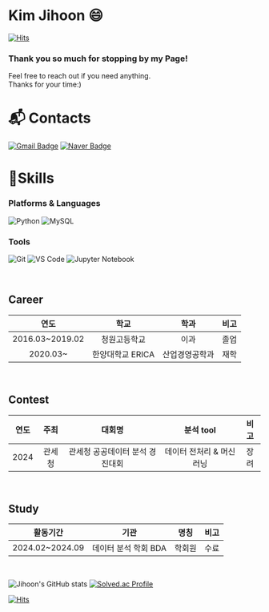 # Kim Jihoon 😄
[![Hits](https://hits.seeyoufarm.com/api/count/incr/badge.svg?url=https%3A%2F%2Fgithub.com%2Fjihooonn&count_bg=%23FFD6CB&title_bg=%23ED8585&icon=&icon_color=%23E7E7E7&title=hits&edge_flat=false)](https://hits.seeyoufarm.com)
### Thank you so much for stopping by my Page!
Feel free to reach out if you need anything.
<br>
Thanks for your time:)


# :mailbox_with_mail: Contacts
[![Gmail Badge](https://img.shields.io/badge/Gmail-d14836?style=flat-square&logo=Gmail&logoColor=white&link=mailto:toki108@hanyang.ac.kr)](mailto:toki108@hanyang.ac.kr)
[![Naver Badge](https://img.shields.io/badge/Naver-03C75A?style=flat-square&logo=Naver&logoColor=white&link=mailto:toki108@naver.com)](mailto:kyj9396922@naver.com)


# 💪Skills
### Platforms & Languages
![Python](https://img.shields.io/badge/Python-3776AB.svg?&style=for-the-badge&logo=Python&logoColor=white)
![MySQL](https://img.shields.io/badge/MySQL-4479A1.svg?&style=for-the-badge&logo=MySQL&logoColor=white)



### Tools
![Git](https://img.shields.io/badge/Git-F05032.svg?&style=for-the-badge&logo=Git&logoColor=white)
![VS Code](https://img.shields.io/badge/VS%20Code-007ACC.svg?&style=for-the-badge&logo=VS%20Code&logoColor=white)
![Jupyter Notebook](https://img.shields.io/badge/Jupyter-F37626.svg?&style=for-the-badge&logo=Jupyter&logoColor=white)

<br>



##  Career
| 연도 | 학교 | 학과 | 비고 |
| :------: | :------: | :------: | :------: |
| 2016.03~2019.02 | 청원고등학교 | 이과 | 졸업 |
| 2020.03~ |  한양대학교 ERICA  | 산업경영공학과   | 재학 |


<br>

## Contest
| 연도 | 주최 | 대회명 | 분석 tool | 비고 |
| :------: | :------: | :------: | :------: | :------: |
| 2024 | 관세청 | 관세청 공공데이터 분석 경진대회 | 데이터 전처리 & 머신러닝 | 장려 |

<br>

##  Study
| 활동기간 | 기관 | 명칭 | 비고 |
| :------: | :------: | :------: | :------: |
| 2024.02~2024.09 | 데이터 분석 학회 BDA | 학회원 | 수료 |

<br>
 
![Jihoon's GitHub stats](https://github-readme-stats.vercel.app/api?username=jihooonn&show_icons=true&theme=chartreuse-dark)
[![Solved.ac Profile](http://mazassumnida.wtf/api/v2/generate_badge?boj=toki108)](https://solved.ac/goodsailer/)

[![Hits](https://hits.seeyoufarm.com/api/count/incr/badge.svg?url=https%3A%2F%2Fgithub.com%2Fyunjaeekim&count_bg=%23FAD1BB&title_bg=%23FC9072&icon=&icon_color=%23E7E7E7&title=hits&edge_flat=false)](https://hits.seeyoufarm.com)
